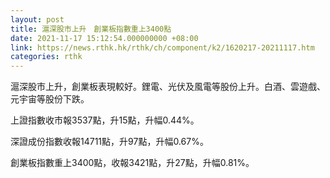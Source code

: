 ```yaml
---
layout: post
title: 滬深股市上升　創業板指數重上3400點
date: 2021-11-17 15:12:54.000000000 +08:00
link: https://news.rthk.hk/rthk/ch/component/k2/1620217-20211117.htm
categories: rthk
---
```


滬深股市上升，創業板表現較好。鋰電、光伏及風電等股份上升。白酒、雲遊戲、元宇宙等股份下跌。

上證指數收市報3537點，升15點，升幅0.44%。

深證成份指數收報14711點，升97點，升幅0.67%。

創業板指數重上3400點，收報3421點，升27點，升幅0.81%。

